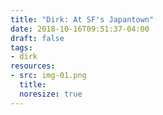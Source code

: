 ```yaml
---
title: "Dirk: At SF's Japantown"
date: 2018-10-16T09:51:37-04:00
draft: false
tags:
- dirk
resources:
- src: img-01.png
  title:
  noresize: true
---
```

